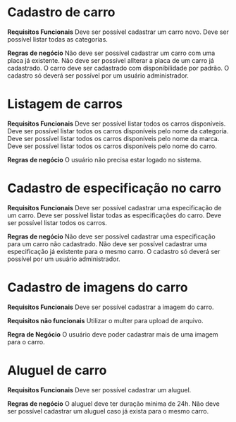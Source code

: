 # Cadastro de carro

**Requisitos Funcionais** 
Deve ser possível cadastrar um carro novo.
Deve ser possível listar todas as categorias.

**Regras de negócio**
Não deve ser possível cadastrar um carro com uma placa já existente.
Não deve ser possível allterar a placa de um carro já cadastrado.
O carro deve ser cadastrado com disponibilidade por padrão.
O cadastro só deverá ser possível por um usuário administrador.

# Listagem de carros

**Requisitos Funcionais**
Deve ser possível listar todos os carros disponíveis.
Deve ser possível listar todos os carros disponíveis pelo nome da categoria.
Deve ser possível listar todos os carros disponíveis pelo nome da marca.
Deve ser possível listar todos os carros disponíveis pelo nome do carro.

**Regras de negócio**
O usuário não precisa estar logado no sistema.


# Cadastro de especificação no carro

**Requisitos Funcionais**
Deve ser possível cadastrar uma especificação de um carro.
Deve ser possível listar todas as especificações do carro.
Deve ser possível listar todos os carros.

**Regras de negócio**
Não deve ser possível cadastrar uma especificação para um carro não cadastrado.
Não deve ser possível cadastrar uma especificação já existente para o mesmo carro.
O cadastro só deverá ser possível por um usuário administrador.



# Cadastro de imagens do carro

**Requisitos Funcionais**
Deve ser possível cadastrar a imagem do carro.

**Requisitos não funcionais**
Utilizar o multer para upload de arquivo.

**Regra de Negócio**
O usuário deve poder cadastrar mais de uma imagem para o carro.

# Aluguel de carro

**Requisitos Funcionais**
Deve ser possível cadastrar um aluguel.

**Regras de negócio**
O aluguel deve ter duração mínima de 24h.
Não deve ser possível cadastrar um aluguel caso já exista para o mesmo carro.



